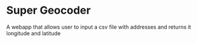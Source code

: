 # Super Geocoder
A webapp that allows user to input a csv file with addresses and returns it longitude and latitude
